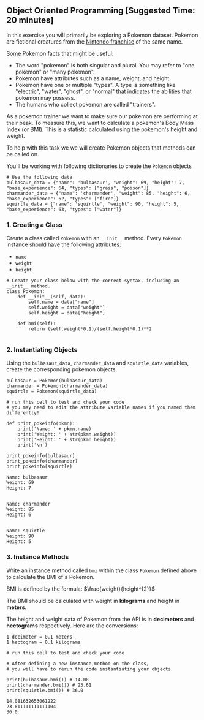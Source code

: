 
## Object Oriented Programming [Suggested Time: 20 minutes]

In this exercise you will primarily be exploring a Pokemon dataset. Pokemon are fictional creatures from the [Nintendo franchise](https://en.wikipedia.org/wiki/Pok%C3%A9mon) of the same name.

Some Pokemon facts that might be useful:
* The word "pokemon" is both singular and plural. You may refer to "one pokemon" or "many pokemon".
* Pokemon have attributes such as a name, weight, and height.
* Pokemon have one or multiple "types". A type is something like "electric", "water", "ghost", or "normal" that indicates the abilities that pokemon may possess.
* The humans who collect pokemon are called "trainers".

As a pokemon trainer we want to make sure our pokemon are performing at their peak. To measure this, we want to calculate a pokemon's Body Mass Index (or BMI). This is a statistic calculated using the pokemon's height and weight. 

To help with this task we we will create Pokemon objects that methods can be called on. 

You'll be working with following dictionaries to create the `Pokemon` objects


```
# Use the following data
bulbasaur_data = {"name": 'bulbasaur', "weight": 69, "height": 7, "base_experience": 64, "types": ["grass", "poison"]}
charmander_data = {"name": 'charmander', "weight": 85, "height": 6, "base_experience": 62, "types": ["fire"]}
squirtle_data = {"name": 'squirtle', "weight": 90, "height": 5, "base_experience": 63, "types": ["water"]}
```

### 1. Creating a Class

Create a class called `Pokemon` with an `__init__` method. Every `Pokemon` instance should have the following attributes:
* `name`
* `weight`
* `height`


```
# Create your class below with the correct syntax, including an __init__ method.
class Pokemon:
    def __init__(self, data):
        self.name = data["name"]
        self.weight = data["weight"]
        self.height = data["height"]
        
    def bmi(self):
        return (self.weight*0.1)/(self.height*0.1)**2
        
```

    
### 2. Instantiating Objects

Using the `bulbasaur_data`, `charmander_data` and `squirtle_data` variables, create the corresponding pokemon objects.


```
bulbasaur = Pokemon(bulbasaur_data)
charmander = Pokemon(charmander_data)
squirtle = Pokemon(squirtle_data)
```


```
# run this cell to test and check your code
# you may need to edit the attribute variable names if you named them differently!

def print_pokeinfo(pkmn):
    print('Name: ' + pkmn.name)
    print('Weight: ' + str(pkmn.weight))
    print('Height: ' + str(pkmn.height))
    print('\n')
    
print_pokeinfo(bulbasaur)
print_pokeinfo(charmander)
print_pokeinfo(squirtle)
```

    Name: bulbasaur
    Weight: 69
    Height: 7
    
    
    Name: charmander
    Weight: 85
    Height: 6
    
    
    Name: squirtle
    Weight: 90
    Height: 5
    
    


### 3. Instance Methods

Write an instance method called `bmi` within the class `Pokemon` defined above to calculate the BMI of a Pokemon. 

BMI is defined by the formula: $\frac{weight}{height^{2}}$ 

The BMI should be calculated with weight in **kilograms** and height in **meters**. 


The height and weight data of Pokemon from the API is in **decimeters** and **hectograms** respectively. Here are the conversions:

```
1 decimeter = 0.1 meters
1 hectogram = 0.1 kilograms
```


```
# run this cell to test and check your code

# After defining a new instance method on the class, 
# you will have to rerun the code instantiating your objects

print(bulbasaur.bmi()) # 14.08
print(charmander.bmi()) # 23.61
print(squirtle.bmi()) # 36.0
```

    14.081632653061222
    23.611111111111104
    36.0

